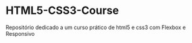 # HTML5-CSS3-Course
Repositório dedicado a um curso prático de html5 e css3 com Flexbox e Responsivo
